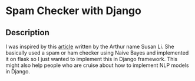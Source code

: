 <h1>Spam Checker with Django</h1>
<h2>Description</h2>
<p>I was inspired by this <a href="https://towardsdatascience.com/develop-a-nlp-model-in-python-deploy-it-with-flask-step-by-step-744f3bdd7776">article</a>  written by the Arthur name Susan Li. She basically used a spam or ham checker using Naive Bayes and implemented it on flask so I just wanted to implement this in Django framework. This might also help people who are cruise about how to implement NLP models in Django.</p>
